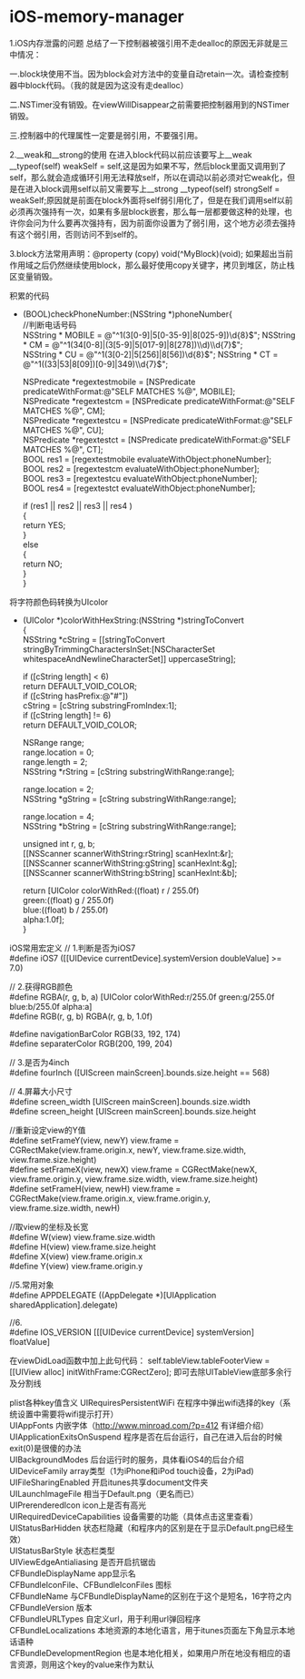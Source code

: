 # iOS-memory-manager

1.iOS内存泄露的问题
总结了一下控制器被强引用不走dealloc的原因无非就是三中情况：

一.block块使用不当。因为block会对方法中的变量自动retain一次。请检查控制器中block代码。（我的就是因为这没有走dealloc）

二.NSTimer没有销毁。在viewWillDisappear之前需要把控制器用到的NSTimer销毁。

三.控制器中的代理属性一定要是弱引用，不要强引用。


2.__weak和__strong的使用
在进入block代码以前应该要写上__weak __typeof(self) weakSelf = self,这是因为如果不写，然后block里面又调用到了self，那么就会造成循环引用无法释放self，所以在调动以前必须对它weak化，但是在进入block调用self以前又需要写上__strong __typeof(self) strongSelf = weakSelf;原因就是前面在block外面将self弱引用化了，但是在我们调用self以前必须再次强持有一次，如果有多层block嵌套，那么每一层都要做这种的处理，也许你会问为什么要再次强持有，因为前面你设置为了弱引用，这个地方必须去强持有这个弱引用，否则访问不到self的。

3.block方法常用声明：@property (copy) void(^MyBlock)(void); 如果超出当前作用域之后仍然继续使用block，那么最好使用copy关键字，拷贝到堆区，防止栈区变量销毁。


积累的代码
+ (BOOL)checkPhoneNumber:(NSString *)phoneNumber{  
    //判断电话号码  
    NSString * MOBILE = @"^1(3[0-9]|5[0-35-9]|8[025-9])\\d{8}$";  
    NSString * CM = @"^1(34[0-8]|(3[5-9]|5[017-9]|8[278])\\d)\\d{7}$";  
    NSString * CU = @"^1(3[0-2]|5[256]|8[56])\\d{8}$";  
    NSString * CT = @"^1((33|53|8[09])[0-9]|349)\\d{7}$";  
      
    NSPredicate *regextestmobile = [NSPredicate predicateWithFormat:@"SELF MATCHES %@", MOBILE];  
    NSPredicate *regextestcm = [NSPredicate predicateWithFormat:@"SELF MATCHES %@", CM];  
    NSPredicate *regextestcu = [NSPredicate predicateWithFormat:@"SELF MATCHES %@", CU];  
    NSPredicate *regextestct = [NSPredicate predicateWithFormat:@"SELF MATCHES %@", CT];  
    BOOL res1 = [regextestmobile evaluateWithObject:phoneNumber];  
    BOOL res2 = [regextestcm evaluateWithObject:phoneNumber];  
    BOOL res3 = [regextestcu evaluateWithObject:phoneNumber];  
    BOOL res4 = [regextestct evaluateWithObject:phoneNumber];  
      
    if (res1 || res2 || res3 || res4 )  
    {  
        return YES;  
    }  
    else  
    {  
        return NO;  
    }  
}  

将字符颜色码转换为UIcolor 
+ (UIColor *)colorWithHexString:(NSString *)stringToConvert  
{  
    NSString *cString = [[stringToConvert stringByTrimmingCharactersInSet:[NSCharacterSet whitespaceAndNewlineCharacterSet]] uppercaseString];  
      
    if ([cString length] < 6)  
        return DEFAULT_VOID_COLOR;  
    if ([cString hasPrefix:@"#"])  
        cString = [cString substringFromIndex:1];  
    if ([cString length] != 6)  
        return DEFAULT_VOID_COLOR;  
      
    NSRange range;  
    range.location = 0;  
    range.length = 2;  
    NSString *rString = [cString substringWithRange:range];  
      
    range.location = 2;  
    NSString *gString = [cString substringWithRange:range];  
      
    range.location = 4;  
    NSString *bString = [cString substringWithRange:range];  
      
      
    unsigned int r, g, b;  
    [[NSScanner scannerWithString:rString] scanHexInt:&r];  
    [[NSScanner scannerWithString:gString] scanHexInt:&g];  
    [[NSScanner scannerWithString:bString] scanHexInt:&b];  
      
    return [UIColor colorWithRed:((float) r / 255.0f)  
                           green:((float) g / 255.0f)  
                            blue:((float) b / 255.0f)  
                           alpha:1.0f];  
}  


iOS常用宏定义
// 1.判断是否为iOS7  
#define iOS7 ([[UIDevice currentDevice].systemVersion doubleValue] >= 7.0)  
  
// 2.获得RGB颜色  
#define RGBA(r, g, b, a)                    [UIColor colorWithRed:r/255.0f green:g/255.0f blue:b/255.0f alpha:a]  
#define RGB(r, g, b)                        RGBA(r, g, b, 1.0f)  
  
#define navigationBarColor RGB(33, 192, 174)  
#define separaterColor RGB(200, 199, 204)  
  
  
// 3.是否为4inch  
#define fourInch ([UIScreen mainScreen].bounds.size.height == 568)  
  
// 4.屏幕大小尺寸  
#define screen_width [UIScreen mainScreen].bounds.size.width  
#define screen_height [UIScreen mainScreen].bounds.size.height  
  
//重新设定view的Y值  
#define setFrameY(view, newY) view.frame = CGRectMake(view.frame.origin.x, newY, view.frame.size.width, view.frame.size.height)  
#define setFrameX(view, newX) view.frame = CGRectMake(newX, view.frame.origin.y, view.frame.size.width, view.frame.size.height)  
#define setFrameH(view, newH) view.frame = CGRectMake(view.frame.origin.x, view.frame.origin.y, view.frame.size.width, newH)  
  
  
//取view的坐标及长宽  
#define W(view)    view.frame.size.width  
#define H(view)    view.frame.size.height  
#define X(view)    view.frame.origin.x  
#define Y(view)    view.frame.origin.y  
  
//5.常用对象  
#define APPDELEGATE ((AppDelegate *)[UIApplication sharedApplication].delegate)  
  
  
//6.  
#define IOS_VERSION [[[UIDevice currentDevice] systemVersion] floatValue]  

在viewDidLoad函数中加上此句代码：
self.tableView.tableFooterView = [[UIView alloc] initWithFrame:CGRectZero];
即可去除UITableView底部多余行及分割线

plist各种key值含义
UIRequiresPersistentWiFi 在程序中弹出wifi选择的key（系统设置中需要将wifi提示打开）  
UIAppFonts 内嵌字体（http://www.minroad.com/?p=412 有详细介绍）  
UIApplicationExitsOnSuspend 程序是否在后台运行，自己在进入后台的时候exit(0)是很傻的办法  
UIBackgroundModes 后台运行时的服务，具体看iOS4的后台介绍  
UIDeviceFamily array类型（1为iPhone和iPod touch设备，2为iPad)  
UIFileSharingEnabled 开启itunes共享document文件夹  
UILaunchImageFile 相当于Default.png（更名而已）  
UIPrerenderedIcon icon上是否有高光  
UIRequiredDeviceCapabilities 设备需要的功能（具体点击这里查看）  
UIStatusBarHidden 状态栏隐藏（和程序内的区别是在于显示Default.png已经生效）  
UIStatusBarStyle 状态栏类型  
UIViewEdgeAntialiasing 是否开启抗锯齿  
CFBundleDisplayName app显示名  
CFBundleIconFile、CFBundleIconFiles 图标  
CFBundleName 与CFBundleDisplayName的区别在于这个是短名，16字符之内  
CFBundleVersion 版本  
CFBundleURLTypes 自定义url，用于利用url弹回程序  
CFBundleLocalizations 本地资源的本地化语言，用于itunes页面左下角显示本地话语种  
CFBundleDevelopmentRegion 也是本地化相关，如果用户所在地没有相应的语言资源，则用这个key的value来作为默认  

